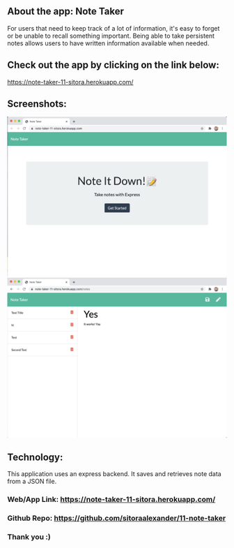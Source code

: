 ## About the app: Note Taker

For users that need to keep track of a lot of information, it's easy to forget or be unable to recall something important. Being able to take persistent notes allows users to have written information available when needed.

## Check out the app by clicking on the link below:
https://note-taker-11-sitora.herokuapp.com/

## Screenshots:
![landing](./public/landing.png)
![notes](./public/notes.png)

## Technology: 
This application uses an express backend. It saves and retrieves note data from a JSON file.

### Web/App Link: https://note-taker-11-sitora.herokuapp.com/ 
### Github Repo: https://github.com/sitoraalexander/11-note-taker

### Thank you :) 